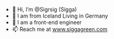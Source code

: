 - 👋 Hi, I’m @Sigrsig (Sigga)
- :flags: I am from Iceland Living in Germany
- 🌱 I am a front-end engineer
- 📫 Reach me at www.siggagreen.com

<!---
Sigrsig/Sigrsig is a ✨ special ✨ repository because its `README.md` (this file) appears on your GitHub profile.
You can click the Preview link to take a look at your changes.
--->
